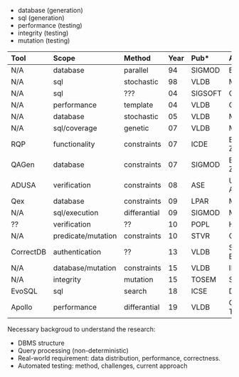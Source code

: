 * database (generation)
* sql (generation)
* performance (testing)
* integrity (testing)
* mutation (testing)

| Tool      | Scope              | Method       | Year | Pub*    | Author      |
|:----------|:-------------------|:-------------|:-----|:--------|:------------|
| N/A       | database           | parallel     | 94   | SIGMOD  | Bell Lab    |
| N/A       | sql                | stochastic   | 98   | VLDB    | Microsoft   |
| N/A       | sql                | ???          | 04   | SIGSOFT | Oviedo      |
| N/A       | performance        | template     | 04   | VLDB    | Oracle      |
| N/A       | database           | stochastic   | 05   | VLDB    | Microsoft   |
| N/A       | sql/coverage       | genetic      | 07   | VLDB    | Microsoft   |
| RQP       | functionality      | constraints  | 07   | ICDE    | ETH Zurich  |
| QAGen     | database           | constraints  | 07   | SIGMOD  | ETH Zurich  |
| ADUSA     | verification       | constraints  | 08   | ASE     | UT Austin   |
| Qex       | database           | constraints  | 09   | LPAR    | Microsoft   |
| N/A       | sql/execution      | differantial | 09   | SIGMOD  | Microsoft   |
| ??        | verification       | ??           | 10   | POPL    | Harvard     |
| N/A       | predicate/mutation | constraints  | 10   | STVR    | Oviedo      |
| CorrectDB | authentication     | ??           | 13   | VLDB    | Stony Brook |
| N/A       | database/mutation  | constraints  | 15   | VLDB    | IIT         |
| N/A       | integrity          | mutation     | 15   | TOSEM   | Sheffield   |
| EvoSQL    | sql                | search       | 18   | ICSE    | Delft       |
| Apollo    | performance        | differantial | 19   | VLDB    | Geogia Tech |


Necessary backgroud to understand the research:
* DBMS structure
* Query processing (non-deterministic)
* Real-world requirement: data distribution, performance, correctness.
* Automated testing: method, challenges, current approach

